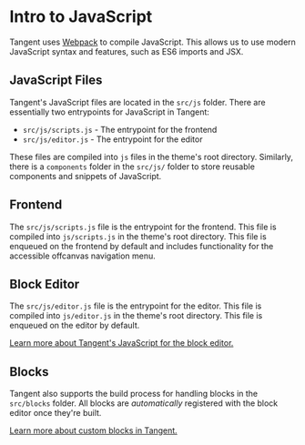 # Intro to JavaScript

Tangent uses [Webpack](https://webpack.js.org/) to compile JavaScript. This allows us to use modern JavaScript syntax and features, such as ES6 imports and JSX.

## JavaScript Files

Tangent's JavaScript files are located in the `src/js` folder. There are essentially two entrypoints for JavaScript in Tangent:

- `src/js/scripts.js` - The entrypoint for the frontend
- `src/js/editor.js` - The entrypoint for the editor

These files are compiled into `js` files in the theme's root directory. Similarly, there is a `components` folder in the `src/js/` folder to store reusable components and snippets of JavaScript.

## Frontend

The `src/js/scripts.js` file is the entrypoint for the frontend. This file is compiled into `js/scripts.js` in the theme's root directory. This file is enqueued on the frontend by default and includes functionality for the accessible offcanvas navigation menu.

## Block Editor

The `src/js/editor.js` file is the entrypoint for the editor. This file is compiled into `js/editor.js` in the theme's root directory. This file is enqueued on the editor by default.

[Learn more about Tangent's JavaScript for the block editor.](/javascript/editor-js)

## Blocks

Tangent also supports the build process for handling blocks in the `src/blocks` folder. All blocks are _automatically_ registered with the block editor once they're built. 

[Learn more about custom blocks in Tangent.](/javascript/custom-blocks)